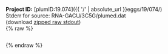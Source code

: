 **Project ID:** [plumID:19.074]({{ '/' | absolute_url }}eggs/19/074/)  
Stderr for source:  RNA-GACU/3C5G/plumed.dat   
(download [zipped raw stdout](plumed.dat.plumed_master.stdout.txt.zip))  
{% raw %}
<pre>
</pre>
{% endraw %}
